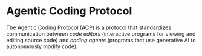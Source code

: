 # Agentic Coding Protocol

The Agentic Coding Protocol (ACP) is a protocol that standardizes communication between _code editors_ (interactive programs for viewing and editing source code) and _coding agents_ (programs that use generative AI to autonomously modify code).
